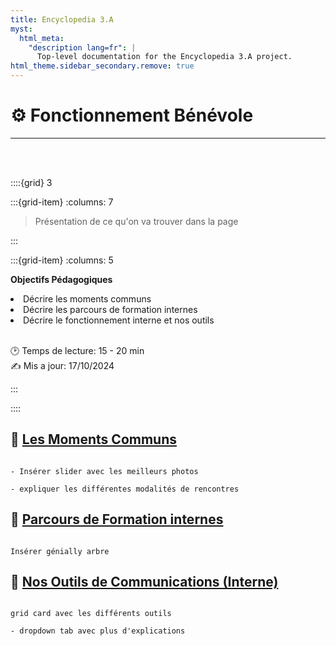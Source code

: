 ```yaml
---
title: Encyclopedia 3.A
myst:
  html_meta:
    "description lang=fr": |
      Top-level documentation for the Encyclopedia 3.A project.
html_theme.sidebar_secondary.remove: true
---
```


# ⚙ **Fonctionnement Bénévole**

***

<br>
<br>


::::{grid} 3

:::{grid-item}
:columns: 7

> Présentation de ce qu'on va trouver dans la page


:::


:::{grid-item}
:columns: 5

<div id="div-colour"> 
    
<strong>Objectifs Pédagogiques</strong>


<li>Décrire les moments communs</li>    
<li>Décrire les parcours de formation internes</li>    
<li>Décrire le fonctionnement interne et nos outils </li>

</div>    

<br>

🕑 Temps de lecture: 15 - 20 min <br> 
✍ Mis a jour: 17/10/2024  
    
:::
    
::::
      
    

<h2><strong> 💫 <u> Les Moments Communs</u></strong></h2>


```{note}

- Insérer slider avec les meilleurs photos

- expliquer les différentes modalités de rencontres

```


<h2><strong> 💫 <u> Parcours de Formation internes</u></strong></h2>


```{note}

Insérer génially arbre

```

<h2><strong> 💫 <u> Nos Outils de Communications (Interne)</u></strong></h2>


```{note}

grid card avec les différents outils

- dropdown tab avec plus d'explications

```


